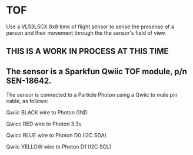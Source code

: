 # TOF
Use a VL53L5CX 8x8 time of flight sensor to sense the presense of a person and their movement through the the sensor's field of view.

## THIS IS A WORK IN PROCESS AT THIS TIME

## The sensor is a Sparkfun Qwiic TOF module, p/n SEN-18642. 
The sensor is connected to a Particle Photon using a Qwiic to male pin cable, as follows:

Qwiic BLACK wire to Photon GND

Qwicc RED wire to Photon 3.3v

Qwicc BLUE wire to Photon D0 (I2C SDA)

Qwiic YELLOW wire to Photon D1 (I2C SCL)
